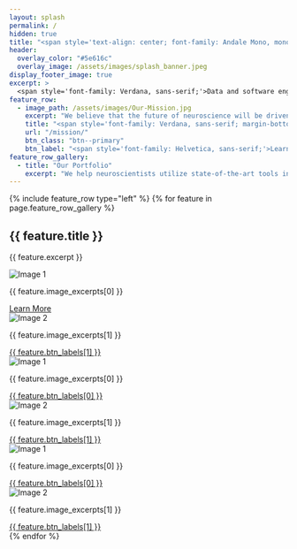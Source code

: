 ```yaml
---
layout: splash
permalink: /
hidden: true
title: "<span style='text-align: center; font-family: Andale Mono, monospace; font-stretch: ultra-condensed; margin-bottom: 10px; font-weight: normal;'>CATALYST</span><br><span style='text-align: center; font-family: Arial, sans-serif;'>NEURO</span>"
header:
  overlay_color: "#5e616c"
  overlay_image: /assets/images/splash_banner.jpeg
display_footer_image: true
excerpt: >
  <span style='font-family: Verdana, sans-serif;'>Data and software engineering solutions<br />for neuroscience labs</span>
feature_row:
  - image_path: /assets/images/Our-Mission.jpg 
    excerpt: "We believe that the future of neuroscience will be driven by collaboration between labs. Our mission is to develop channels of communication and distribution of resources between labs to enable exponential growth and innovation. We are at the forefront of this effort, shaping the way data, analysis and visualization tools are standardized and shared across the international community of systems neuroscientists. We ensure that these tools accelerate scientific discovery by working in parallel with neuroscientists and work with them to enhance the tools they already use."
    title: "<span style='font-family: Verdana, sans-serif; margin-bottom: 10px; font-weight: normal;'>Our <b>Mission</b></span>"
    url: "/mission/"
    btn_class: "btn--primary"
    btn_label: "<span style='font-family: Helvetica, sans-serif;'>Learn more</span>"
feature_row_gallery:
  - title: "Our Portfolio"
    excerpt: "We help neuroscientists utilize state-of-the-art tools in data analysis, visualization, organization, sharing, and publishing."
---
```


{% include feature_row type="left" %}
{% for feature in page.feature_row_gallery %}
  <div class="feature-row">
    <h2>{{ feature.title }}</h2>
    <p>{{ feature.excerpt }}</p>
    <div class="image-grid">
      <div class="image-grid-item">
        <img src="{{ '/assets/images/portfolio/slide-1.jpg' }}" alt="Image 1">
        <div class="image-overlay">
          <div class="image-overlay-content">
            <p>{{ feature.image_excerpts[0] }}</p>
            <a href="{{ '/project/dandi/' }}" class="btn {{ feature.btn_classes[0] }}">Learn More</a>
          </div>
        </div>
      </div>
      <div class="image-grid-item">
        <img src="{{ '/assets/images/portfolio/slide-2.jpg' }}" alt="Image 2">
        <div class="image-overlay">
          <div class="image-overlay-content">
            <p>{{ feature.image_excerpts[1] }}</p>
            <a href="{{ feature.image_links[1] }}" class="btn {{ feature.btn_classes[1] }}">{{ feature.btn_labels[1] }}</a>
          </div>
        </div>
      </div>
      <div class="image-grid-item">
        <img src="{{ '/assets/images/portfolio/slide-3.jpg' }}" alt="Image 1">
        <div class="image-overlay">
          <div class="image-overlay-content">
            <p>{{ feature.image_excerpts[0] }}</p>
            <a href="{{ feature.image_links[0] }}" class="btn {{ feature.btn_classes[0] }}">{{ feature.btn_labels[0] }}</a>
          </div>
        </div>
      </div>
      <div class="image-grid-item">
        <img src="{{ '/assets/images/portfolio/slide-4.jpg' }}" alt="Image 2">
        <div class="image-overlay">
          <div class="image-overlay-content">
            <p>{{ feature.image_excerpts[1] }}</p>
            <a href="{{ feature.image_links[1] }}" class="btn {{ feature.btn_classes[1] }}">{{ feature.btn_labels[1] }}</a>
          </div>
        </div>
      </div>
      <div class="image-grid-item">
        <img src="{{ '/assets/images/portfolio/slide-5.jpg' }}" alt="Image 1">
        <div class="image-overlay">
          <div class="image-overlay-content">
            <p>{{ feature.image_excerpts[0] }}</p>
            <a href="{{ feature.image_links[0] }}" class="btn {{ feature.btn_classes[0] }}">{{ feature.btn_labels[0] }}</a>
          </div>
        </div>
      </div>
      <div class="image-grid-item">
        <img src="{{ '/assets/images/portfolio/slide-6.jpg' }}" alt="Image 2">
        <div class="image-overlay">
          <div class="image-overlay-content">
            <p>{{ feature.image_excerpts[1] }}</p>
            <a href="{{ feature.image_links[1] }}" class="btn {{ feature.btn_classes[1] }}">{{ feature.btn_labels[1] }}</a>
          </div>
        </div>
      </div>
    </div>
  </div>
{% endfor %}
